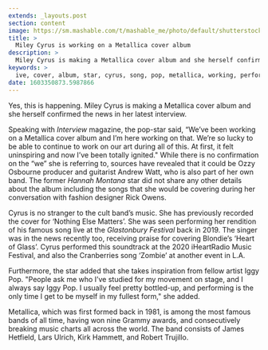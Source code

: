 ```yaml
--- 
extends: _layouts.post 
section: content 
image: https://sm.mashable.com/t/mashable_me/photo/default/shutterstock-9665158vf_178y.1200.jpg 
title: > 
  Miley Cyrus is working on a Metallica cover album 
description: > 
  Miley Cyrus is making a Metallica cover album and she herself confirmed the news in her latest interview.Speaking with Interview magazine, the pop-star said, “We’ve been working on a Metallica cover album and I’m here working on that.She was seen performing her rendition of his famous song live at the Glastonbury Festival back in 2019.Cyrus performed this soundtrack at the 2020 iHeartRadio Music Festival, and also the Cranberries song ‘Zombie’ at another event in L.A."People ask me who I’ve studied for my movement on stage, and I always say Iggy Pop. 
keywords: > 
  ive, cover, album, star, cyrus, song, pop, metallica, working, performing, miley, music 
date: 1603350873.5987866 
--- 
```

<div><p>Yes, this is happening. Miley Cyrus is making a Metallica cover album and she herself confirmed the news in her latest interview.</p>

<p>Speaking with <i>Interview </i>magazine, the pop-star said, &#8220;We&#8217;ve been working on a Metallica cover album and I&#8217;m here working on that. We&#8217;re so lucky to be able to continue to work on our art during all of this. At first, it felt uninspiring and now I&#8217;ve been totally ignited." While there is no confirmation on the &#8220;we&#8221; she is referring to, sources have revealed that it could be Ozzy Osbourne producer and guitarist Andrew Watt, who is also part of her own band. The former <i>Hannah Montana </i>star did not share any other details about the album including the songs that she would be covering during her conversation with fashion designer Rick Owens.</p>

<p>Cyrus is no stranger to the cult band&#8217;s music. She has previously recorded the cover for &#8216;Nothing Else Matters&#8217;.<i> </i>She was seen performing her rendition of his famous song live at the <i>Glastonbury Festival </i>back in 2019. The singer was in the news recently too, receiving praise for covering Blondie&#8217;s &#8216;Heart of Glass&#8217;.<i> </i>Cyrus performed this soundtrack at the 2020 iHeartRadio Music Festival, and also the Cranberries song &#8216;Zombie&#8217; at another event in L.A.</p>

<p>Furthermore, the star added that she takes inspiration from fellow artist Iggy Pop. "People ask me who I&#8217;ve studied for my movement on stage, and I always say Iggy Pop. I usually feel pretty bottled-up, and performing is the only time I get to be myself in my fullest form," she added.</p>

<p>Metallica, which was first formed back in 1981, is among the most famous bands of all time, having won nine Grammy awards, and consecutively breaking music charts all across the world.<b> </b>The band consists of James Hetfield, Lars Ulrich, Kirk Hammett, and Robert Trujillo.</p>
  
  </div>